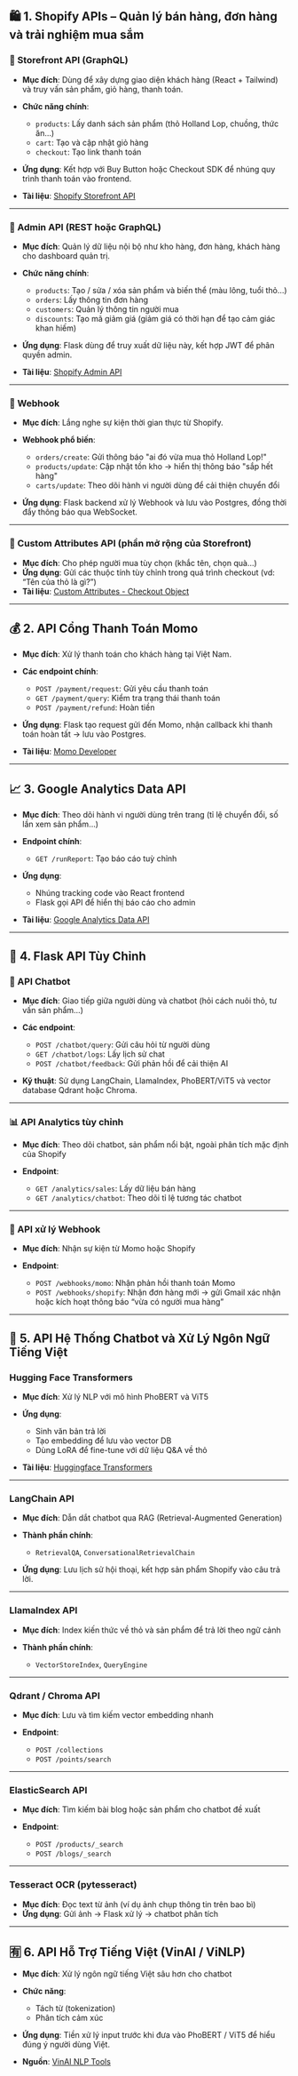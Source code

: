 ## 🛍️ 1. **Shopify APIs** – Quản lý bán hàng, đơn hàng và trải nghiệm mua sắm

### 🧷 Storefront API (GraphQL)

* **Mục đích**: Dùng để xây dựng giao diện khách hàng (React + Tailwind) và truy vấn sản phẩm, giỏ hàng, thanh toán.
* **Chức năng chính**:

  * `products`: Lấy danh sách sản phẩm (thỏ Holland Lop, chuồng, thức ăn…)
  * `cart`: Tạo và cập nhật giỏ hàng
  * `checkout`: Tạo link thanh toán
* **Ứng dụng**: Kết hợp với Buy Button hoặc Checkout SDK để nhúng quy trình thanh toán vào frontend.
* **Tài liệu**: [Shopify Storefront API](https://shopify.dev/docs/api/storefront)

---

### 🔧 Admin API (REST hoặc GraphQL)

* **Mục đích**: Quản lý dữ liệu nội bộ như kho hàng, đơn hàng, khách hàng cho dashboard quản trị.
* **Chức năng chính**:

  * `products`: Tạo / sửa / xóa sản phẩm và biến thể (màu lông, tuổi thỏ…)
  * `orders`: Lấy thông tin đơn hàng
  * `customers`: Quản lý thông tin người mua
  * `discounts`: Tạo mã giảm giá (giảm giá có thời hạn để tạo cảm giác khan hiếm)
* **Ứng dụng**: Flask dùng để truy xuất dữ liệu này, kết hợp JWT để phân quyền admin.
* **Tài liệu**: [Shopify Admin API](https://shopify.dev/docs/api/admin)

---

### 🔔 Webhook

* **Mục đích**: Lắng nghe sự kiện thời gian thực từ Shopify.
* **Webhook phổ biến**:

  * `orders/create`: Gửi thông báo "ai đó vừa mua thỏ Holland Lop!"
  * `products/update`: Cập nhật tồn kho → hiển thị thông báo "sắp hết hàng"
  * `carts/update`: Theo dõi hành vi người dùng để cải thiện chuyển đổi
* **Ứng dụng**: Flask backend xử lý Webhook và lưu vào Postgres, đồng thời đẩy thông báo qua WebSocket.

---

### 🎁 Custom Attributes API (phần mở rộng của Storefront)

* **Mục đích**: Cho phép người mua tùy chọn (khắc tên, chọn quà…)
* **Ứng dụng**: Gửi các thuộc tính tùy chỉnh trong quá trình checkout (vd: “Tên của thỏ là gì?”)
* **Tài liệu**: [Custom Attributes - Checkout Object](https://shopify.dev/docs/api/storefront/reference/checkout)

---

## 💰 2. **API Cổng Thanh Toán Momo**

* **Mục đích**: Xử lý thanh toán cho khách hàng tại Việt Nam.
* **Các endpoint chính**:

  * `POST /payment/request`: Gửi yêu cầu thanh toán
  * `GET /payment/query`: Kiểm tra trạng thái thanh toán
  * `POST /payment/refund`: Hoàn tiền
* **Ứng dụng**: Flask tạo request gửi đến Momo, nhận callback khi thanh toán hoàn tất → lưu vào Postgres.
* **Tài liệu**: [Momo Developer](https://developers.momo.vn)

---

## 📈 3. **Google Analytics Data API**

* **Mục đích**: Theo dõi hành vi người dùng trên trang (tỉ lệ chuyển đổi, số lần xem sản phẩm…)
* **Endpoint chính**:

  * `GET /runReport`: Tạo báo cáo tuỳ chỉnh
* **Ứng dụng**:

  * Nhúng tracking code vào React frontend
  * Flask gọi API để hiển thị báo cáo cho admin
* **Tài liệu**: [Google Analytics Data API](https://developers.google.com/analytics/devguides/reporting/data)

---

## 🐍 4. **Flask API Tùy Chỉnh**

### 🤖 API Chatbot

* **Mục đích**: Giao tiếp giữa người dùng và chatbot (hỏi cách nuôi thỏ, tư vấn sản phẩm…)
* **Các endpoint**:

  * `POST /chatbot/query`: Gửi câu hỏi từ người dùng
  * `GET /chatbot/logs`: Lấy lịch sử chat
  * `POST /chatbot/feedback`: Gửi phản hồi để cải thiện AI
* **Kỹ thuật**: Sử dụng LangChain, LlamaIndex, PhoBERT/ViT5 và vector database Qdrant hoặc Chroma.

---

### 📊 API Analytics tùy chỉnh

* **Mục đích**: Theo dõi chatbot, sản phẩm nổi bật, ngoài phân tích mặc định của Shopify
* **Endpoint**:

  * `GET /analytics/sales`: Lấy dữ liệu bán hàng
  * `GET /analytics/chatbot`: Theo dõi tỉ lệ tương tác chatbot

---

### 🧾 API xử lý Webhook

* **Mục đích**: Nhận sự kiện từ Momo hoặc Shopify
* **Endpoint**:

  * `POST /webhooks/momo`: Nhận phản hồi thanh toán Momo
  * `POST /webhooks/shopify`: Nhận đơn hàng mới → gửi Gmail xác nhận hoặc kích hoạt thông báo “vừa có người mua hàng”

---

## 🧠 5. **API Hệ Thống Chatbot và Xử Lý Ngôn Ngữ Tiếng Việt**

### Hugging Face Transformers

* **Mục đích**: Xử lý NLP với mô hình PhoBERT và ViT5
* **Ứng dụng**:

  * Sinh văn bản trả lời
  * Tạo embedding để lưu vào vector DB
  * Dùng LoRA để fine-tune với dữ liệu Q\&A về thỏ
* **Tài liệu**: [Huggingface Transformers](https://huggingface.co/docs/transformers)

---

### LangChain API

* **Mục đích**: Dẫn dắt chatbot qua RAG (Retrieval-Augmented Generation)
* **Thành phần chính**:

  * `RetrievalQA`, `ConversationalRetrievalChain`
* **Ứng dụng**: Lưu lịch sử hội thoại, kết hợp sản phẩm Shopify vào câu trả lời.

---

### LlamaIndex API

* **Mục đích**: Index kiến thức về thỏ và sản phẩm để trả lời theo ngữ cảnh
* **Thành phần chính**:

  * `VectorStoreIndex`, `QueryEngine`

---

### Qdrant / Chroma API

* **Mục đích**: Lưu và tìm kiếm vector embedding nhanh
* **Endpoint**:

  * `POST /collections`
  * `POST /points/search`

---

### ElasticSearch API

* **Mục đích**: Tìm kiếm bài blog hoặc sản phẩm cho chatbot đề xuất
* **Endpoint**:

  * `POST /products/_search`
  * `POST /blogs/_search`

---

### Tesseract OCR (pytesseract)

* **Mục đích**: Đọc text từ ảnh (ví dụ ảnh chụp thông tin trên bao bì)
* **Ứng dụng**: Gửi ảnh → Flask xử lý → chatbot phân tích

---

## 🈶 6. **API Hỗ Trợ Tiếng Việt (VinAI / ViNLP)**

* **Mục đích**: Xử lý ngôn ngữ tiếng Việt sâu hơn cho chatbot
* **Chức năng**:

  * Tách từ (tokenization)
  * Phân tích cảm xúc
* **Ứng dụng**: Tiền xử lý input trước khi đưa vào PhoBERT / ViT5 để hiểu đúng ý người dùng Việt.
* **Nguồn**: [VinAI NLP Tools](https://github.com/vinai)
